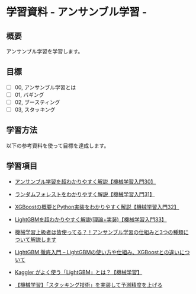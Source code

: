 # 学習資料 - アンサンブル学習 - 
## 概要
アンサンブル学習を学習します。

## 目標
- [ ] 00, アンサンブル学習とは
- [ ] 01, バギング
- [ ] 02, ブースティング
- [ ] 03, スタッキング

## 学習方法
以下の参考資料を使って目標を達成します。

## 学習項目
- [アンサンブル学習を超わかりやすく解説【機械学習入門30】](https://datawokagaku.com/ensemble/)
- [ランダムフォレストをわかりやすく解説【機械学習入門31】](https://datawokagaku.com/random_forest/)
- [XGBoostの概要とPython実装をわかりやすく解説【機械学習入門32】](https://datawokagaku.com/xgboost/)
- [LightGBMを超わかりやすく解説(理論+実装)【機械学習入門33】](https://datawokagaku.com/lightgbm/)

- [機械学習上級者は皆使ってる？！アンサンブル学習の仕組みと3つの種類について解説します](https://www.codexa.net/what-is-ensemble-learning/)
- [LightGBM 徹底入門 – LightGBMの使い方や仕組み、XGBoostとの違いについて](https://www.codexa.net/lightgbm-beginner/)
- [Kaggler がよく使う「LightGBM」とは？【機械学習】](https://rightcode.co.jp/blog/information-technology/lightgbm-useful-for-kaggler)
- [【機械学習】「スタッキング技術」を実装して予測精度を上げる](https://rightcode.co.jp/blog/information-technology/kaggler-stacking-prediction-accuracy)
